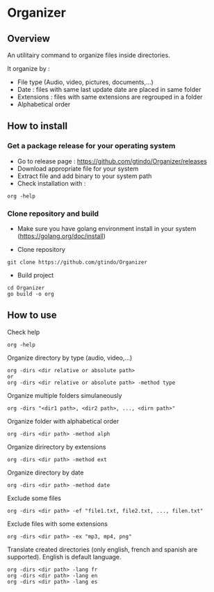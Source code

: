# Organizer

## Overview
An utilitairy command to organize files inside directories.

It organize by :
* File type (Audio, video, pictures, documents,...)
* Date : files with same last update date are placed in same folder
* Extensions : files with same extensions are regrouped in a folder
* Alphabetical order

## How to install

### Get a package release for your operating system

* Go to release page : https://github.com/gtindo/Organizer/releases
* Download appropriate file for your system
* Extract file and add binary to your system path
* Check installation  with  :
```shell
org -help
```

### Clone repository and build

* Make sure you have golang environment install in your system (https://golang.org/doc/install)

* Clone repository
````shell
git clone https://github.com/gtindo/Organizer
````

* Build project
````
cd Organizer
go build -o org
````

## How to use

Check help
````shell
org -help
````

Organize directory by type (audio, video,...) 
````shell
org -dirs <dir relative or absolute path> 
or
org -dirs <dir relative or absolute path> -method type
````

Organize multiple folders simulaneously
````
org -dirs "<dir1 path>, <dir2 path>, ..., <dirn path>"
````

Organize folder with alphabetical order
````shell
org -dirs <dir path> -method alph
````

Organize dirirectory by extensions
````shell
org -dirs <dir path> -method ext
````

Organize directory by date
````shell
org -dirs <dir path> -method date
````

Exclude some files
````shell
org -dirs <dir path> -ef "file1.txt, file2.txt, ..., filen.txt"
````

Exclude files with some extensions
````shell
org -dirs <dir path> -ex "mp3, mp4, png"
````

Translate created directories (only english, french and spanish are supported). English is default language.
````shell
org -dirs <dir path> -lang fr
org -dirs <dir path> -lang en
org -dirs <dir path> -lang es
````